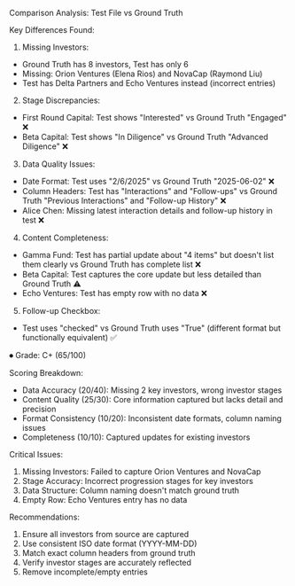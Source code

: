 Comparison Analysis: Test File vs Ground Truth

  Key Differences Found:

  1. Missing Investors:
  - Ground Truth has 8 investors, Test has only 6
  - Missing: Orion Ventures (Elena Rios) and NovaCap (Raymond Liu)
  - Test has Delta Partners and Echo Ventures instead (incorrect
  entries)

  2. Stage Discrepancies:
  - First Round Capital: Test shows "Interested" vs Ground Truth
  "Engaged" ❌
  - Beta Capital: Test shows "In Diligence" vs Ground Truth "Advanced
   Diligence" ❌

  3. Data Quality Issues:
  - Date Format: Test uses "2/6/2025" vs Ground Truth "2025-06-02" ❌
  - Column Headers: Test has "Interactions" and "Follow-ups" vs
  Ground Truth "Previous Interactions" and "Follow-up History" ❌
  - Alice Chen: Missing latest interaction details and follow-up
  history in test ❌
  
  4. Content Completeness:
  - Gamma Fund: Test has partial update about "4 items" but doesn't
  list them clearly vs Ground Truth has complete list ❌
  - Beta Capital: Test captures the core update but less detailed
  than Ground Truth ⚠️
  - Echo Ventures: Test has empty row with no data ❌

  5. Follow-up Checkbox:
  - Test uses "checked" vs Ground Truth uses "True" (different format
   but functionally equivalent) ✅

⏺ Grade: C+ (65/100)

  Scoring Breakdown:

  - Data Accuracy (20/40): Missing 2 key investors, wrong investor
  stages
  - Content Quality (25/30): Core information captured but lacks
  detail and precision
  - Format Consistency (10/20): Inconsistent date formats, column
  naming issues
  - Completeness (10/10): Captured updates for existing investors

  Critical Issues:

  1. Missing Investors: Failed to capture Orion Ventures and NovaCap
  2. Stage Accuracy: Incorrect progression stages for key investors
  3. Data Structure: Column naming doesn't match ground truth
  4. Empty Row: Echo Ventures entry has no data

  Recommendations:

  1. Ensure all investors from source are captured
  2. Use consistent ISO date format (YYYY-MM-DD)
  3. Match exact column headers from ground truth
  4. Verify investor stages are accurately reflected
  5. Remove incomplete/empty entries